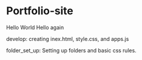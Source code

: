 # Portfolio-site

Hello World
Hello again

develop: creating inex.html, style.css, and apps.js

folder_set_up: Setting up folders and basic css rules.
